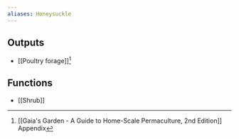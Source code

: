 ```yaml
---
aliases: Honeysuckle
---
```

## Outputs
- [[Poultry forage]][^1]

## Functions
- [[Shrub]]

[^1]: [[Gaia's Garden - A Guide to Home-Scale Permaculture, 2nd Edition]] Appendix
